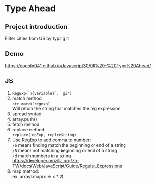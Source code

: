 # Type Ahead

## Project introduction
Filter cities from US by typing it

## Demo
https://cocolin041.github.io/Javascript30/06%20-%20Type%20Ahead/

## JS
1. ```RegExp(`${variable}`, 'gi')```
2. match method<br>
```str.match(regexp)```<br>
Will return the string that matches the reg expression
3. spread syntax
4. array.push()
5. fetch method
6. replace method: <br>
```replace(regExp, replceString)```
7. Use RegExp to add comma to number: <br>
```/b``` means finding match the beginning or end of a string<br>
```/B``` means not matching beginning or end of a string<br>
```/d``` match numbers in a string<br>
https://developer.mozilla.org/zh-TW/docs/Web/JavaScript/Guide/Regular_Expressions
8. map method:<br>
ex. array1.map(x => x * 2)